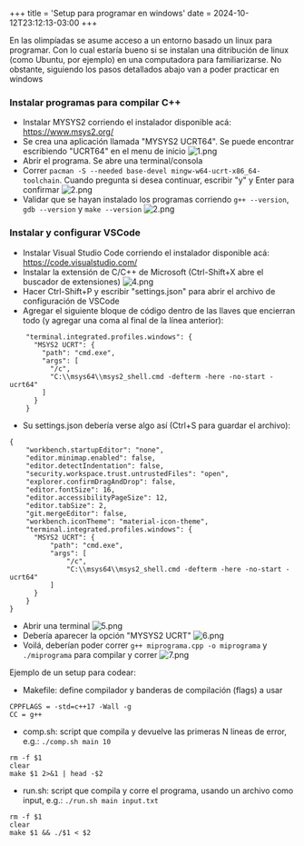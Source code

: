 +++
title = 'Setup para programar en windows'
date = 2024-10-12T23:12:13-03:00
+++

En las olimpíadas se asume acceso a un entorno basado un linux para programar. Con lo cual estaría bueno si se instalan una ditribución de linux (como Ubuntu, por ejemplo) en una computadora para familiarizarse. No obstante, siguiendo los pasos detallados abajo van a poder practicar en windows

###  Instalar programas para compilar C++
+  Instalar MYSYS2 corriendo el instalador disponible acá: https://www.msys2.org/
+  Se crea una aplicación llamada "MYSYS2 UCRT64". Se puede encontrar escribiendo "UCRT64" en el menu de inicio
![1.png](https://user-images.githubusercontent.com/44166492/235012378-d57a5366-22d6-4ad9-b6f3-801e321c2785.png)
+  Abrir el programa. Se abre una terminal/consola
+  Correr `pacman -S --needed base-devel mingw-w64-ucrt-x86_64-toolchain`. Cuando pregunta si desea continuar, escribir "y" y Enter para confirmar
![2.png](https://user-images.githubusercontent.com/44166492/235012841-61fa4f9f-ed02-4e6d-a960-b7d57f8165d9.PNG)
+  Validar que se hayan instalado los programas corriendo `g++ --version`, `gdb --version` y `make --version`
![2.png](https://user-images.githubusercontent.com/44166492/235025817-b22e6a67-41fa-44ff-9999-f09b46abbbb5.PNG)

### Instalar y configurar VSCode
+  Instalar Visual Studio Code corriendo el instalador disponible acá: https://code.visualstudio.com/
+  Instalar la extensión de C/C++ de Microsoft (Ctrl-Shift+X abre el buscador de extensiones)
![4.png](https://user-images.githubusercontent.com/44166492/235027034-0f87d558-3c57-4016-bc86-ec148b7c0ef5.PNG)
+  Hacer Ctrl-Shift+P y escribir "settings.json" para abrir el archivo de configuración de VSCode
+  Agregar el siguiente bloque de código dentro de las llaves que encierran todo (y agregar una coma al final de la línea anterior):
```
    "terminal.integrated.profiles.windows": {
      "MSYS2 UCRT": {
        "path": "cmd.exe",
        "args": [
          "/c",
          "C:\\msys64\\msys2_shell.cmd -defterm -here -no-start -ucrt64"
        ]
      }
    }
```
+  Su settings.json debería verse algo así (Ctrl+S para guardar el archivo):
```
{
    "workbench.startupEditor": "none",
    "editor.minimap.enabled": false,
    "editor.detectIndentation": false,
    "security.workspace.trust.untrustedFiles": "open",
    "explorer.confirmDragAndDrop": false,
    "editor.fontSize": 16,
    "editor.accessibilityPageSize": 12,
    "editor.tabSize": 2,
    "git.mergeEditor": false,
    "workbench.iconTheme": "material-icon-theme",
    "terminal.integrated.profiles.windows": {
      "MSYS2 UCRT": {
          "path": "cmd.exe",
          "args": [
              "/c",
              "C:\\msys64\\msys2_shell.cmd -defterm -here -no-start -ucrt64"
          ]
      }
    }
}
```
+  Abrir una terminal
![5.png](https://user-images.githubusercontent.com/44166492/235029595-96d4edb2-7b8b-4dad-a41f-f4f0e7c05ad2.png)
+  Debería aparecer la opción "MYSYS2 UCRT"
![6.png](https://user-images.githubusercontent.com/44166492/235028863-e51a3a43-d12b-4cf0-8de6-06637356bf8c.png)
+  Voilá, deberían poder correr `g++ miprograma.cpp -o miprograma` y `./miprograma` para compilar y correr
![7.png](https://user-images.githubusercontent.com/44166492/235032601-9735b46f-cc15-4ba3-9696-1ff852dda4a9.PNG)

Ejemplo de un setup para codear:
+  Makefile: define compilador y banderas de compilación (flags) a usar
```
CPPFLAGS = -std=c++17 -Wall -g
CC = g++
```
+  comp.sh: script que compila y devuelve las primeras N lineas de error, e.g.: `./comp.sh main 10`
```
rm -f $1
clear
make $1 2>&1 | head -$2
```
+  run.sh: script que compila y corre el programa, usando un archivo como input, e.g.: `./run.sh main input.txt`
```
rm -f $1
clear
make $1 && ./$1 < $2
```